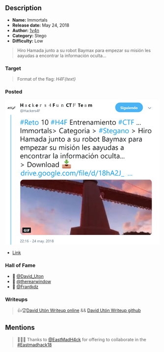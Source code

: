 ## Description

* **Name:** Immortals
* **Release date:** May 24, 2018
* **Author:** [1v4n](https://twitter.com/1r0Dm48O)
* **Category:** Stego
* **Difficulty:** Low

> Hiro Hamada junto a su robot Baymax para empezar su misión les aayudas a encontrar la información oculta...

### Target

> Format of the flag: *H4F{text}*

### Posted

![hackers4fun_reto_10_post_tw](./Reto_10_tw_post.png)
- [Link](https://twitter.com/H4ck3rs4FunCTF/status/999745935835041792)


### Hall of Fame

- 🥇 [@David_Uton](https://twitter.com/David_Uton)
- 🥈 [@therearwindow](https://twitter.com/therearwindow)
- 🥉 [@Frantkdz](https://twitter.com/Frantkdz)

### Writeups

> 👍🏆[David Utón Writeup online](https://elmalodebatman.blogspot.com/2018/05/writeup-reto-10-ctf-hackers4fun-h4f.html) && [David Utón Writeup github](https://github.com/hackers4f/hackers4fun-writeups/blob/master/challenges/Stego/Reto_H4F_10_Immortals/Immortals_Reto_10_H4F_writeup_David_Uton.pdf)

## Mentions

> 👏👏👏 Thanks to [@EastMadH4ck](https://twitter.com/EastMadH4ck) for offering to collaborate in the [#Eastmadhack18](https://twitter.com/hashtag/eastmadhack18?f=tweets&vertical=default&src=hash)
